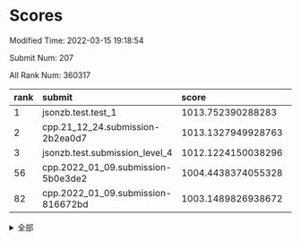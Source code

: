 # Scores

Modified Time: 2022-03-15 19:18:54

Submit Num: 207

All Rank Num: 360317

| rank |               submit               |       score        |       sigma        | pk_num |
| :--- | :--------------------------------- | :----------------- | :----------------- | :----- |
| 1    | jsonzb.test.test_1                 | 1013.752390288283  | 0.8153637130888033 | 6963   |
| 2    | cpp.21_12_24.submission-2b2ea0d7   | 1013.1327949928763 | 0.8201100491682248 | 6961   |
| 3    | jsonzb.test.submission_level_4     | 1012.1224150038296 | 0.789716180489731  | 6959   |
| 56   | cpp.2022_01_09.submission-5b0e3de2 | 1004.4438374055328 | 0.7220255563463673 | 6964   |
| 82   | cpp.2022_01_09.submission-816672bd | 1003.1489826938672 | 0.7054569603444716 | 6962   |


<details>
<summary>全部</summary>

| rank |                 submit                 |       score        |       sigma        | pk_num |
| :--- | :------------------------------------- | :----------------- | :----------------- | :----- |
| 1    | jsonzb.test.test_1                     | 1013.752390288283  | 0.8153637130888033 | 6963   |
| 2    | cpp.21_12_24.submission-2b2ea0d7       | 1013.1327949928763 | 0.8201100491682248 | 6961   |
| 3    | jsonzb.test.submission_level_4         | 1012.1224150038296 | 0.789716180489731  | 6959   |
| 4    | gobigger.level_3.submission_level_3_36 | 1011.7078929431322 | 0.7961761092157241 | 6961   |
| 5    | gobigger.level_3.submission_level_3_48 | 1011.699905549102  | 0.7524023886885566 | 6968   |
| 6    | gobigger.level_3.submission_level_3_39 | 1011.6030786022089 | 0.7793035346417659 | 6961   |
| 7    | gobigger.level_3.submission_level_3_22 | 1011.1385041171312 | 0.7696846861107894 | 6964   |
| 8    | gobigger.level_3.submission_level_3_33 | 1011.0261650324918 | 0.7832771871085272 | 6967   |
| 9    | gobigger.level_3.submission_level_3_43 | 1010.9304979165312 | 0.7846667016838286 | 6960   |
| 10   | gobigger.level_3.submission_level_3_3  | 1010.892372360424  | 0.7625178371677381 | 6964   |
| 11   | gobigger.level_3.submission_level_3_16 | 1010.860177754098  | 0.7669471712362605 | 6964   |
| 12   | gobigger.level_3.submission_level_3_40 | 1010.8548256503258 | 0.7698916275372137 | 6963   |
| 13   | gobigger.level_3.submission_level_3_17 | 1010.8284876000708 | 0.7814683560383093 | 6963   |
| 14   | gobigger.level_3.submission_level_3_31 | 1010.7796817772111 | 0.7715471071730351 | 6960   |
| 15   | gobigger.level_3.submission_level_3_14 | 1010.7633318789925 | 0.7645502041316566 | 6961   |
| 16   | gobigger.level_3.submission_level_3_18 | 1010.7164310553641 | 0.7640974086498801 | 6968   |
| 17   | gobigger.level_3.submission_level_3_8  | 1010.6416516306147 | 0.7604464012192002 | 6962   |
| 18   | gobigger.level_3.submission_level_3_38 | 1010.6077604017122 | 0.7550542989821815 | 6961   |
| 19   | gobigger.level_3.submission_level_3_34 | 1010.5982314243723 | 0.77976314724744   | 6962   |
| 20   | gobigger.level_3.submission_level_3_1  | 1010.4878411161294 | 0.7621062238744264 | 6962   |
| 21   | gobigger.level_3.submission_level_3_42 | 1010.4489581238569 | 0.7688619783831141 | 6964   |
| 22   | gobigger.level_3.submission_level_3_49 | 1010.3743582478234 | 0.7688331070130793 | 6964   |
| 23   | gobigger.level_3.submission_level_3_5  | 1010.3483120947964 | 0.7930549546893836 | 6962   |
| 24   | gobigger.level_3.submission_level_3_27 | 1010.232687980487  | 0.7713612854624435 | 6960   |
| 25   | gobigger.level_3.submission_level_3_29 | 1010.1547011461162 | 0.7518153168962631 | 6960   |
| 26   | gobigger.level_3.submission_level_3_20 | 1010.1540882029535 | 0.7506157169992146 | 6960   |
| 27   | gobigger.level_3.submission_level_3_15 | 1010.1077010569458 | 0.7809211015934099 | 6962   |
| 28   | gobigger.level_3.submission_level_3_11 | 1010.0992431610791 | 0.7422870321422141 | 6962   |
| 29   | gobigger.level_3.submission_level_3_7  | 1010.085631088295  | 0.7545557994691263 | 6963   |
| 30   | gobigger.level_3.submission_level_3_9  | 1009.9647263938573 | 0.7469475001747241 | 6963   |
| 31   | gobigger.level_3.submission_level_3_23 | 1009.9578976536445 | 0.7620549841034775 | 6966   |
| 32   | gobigger.level_3.submission_level_3_37 | 1009.9481245878289 | 0.7692802025330503 | 6963   |
| 33   | gobigger.level_3.submission_level_3_26 | 1009.9395972511966 | 0.7878263388518004 | 6964   |
| 34   | gobigger.level_3.submission_level_3_24 | 1009.9163575786821 | 0.7559589368206802 | 6961   |
| 35   | gobigger.level_3.submission_level_3_6  | 1009.9053366217646 | 0.7587147828886913 | 6960   |
| 36   | gobigger.level_3.submission_level_3_12 | 1009.8655968954831 | 0.7520319806369684 | 6964   |
| 37   | gobigger.level_3.submission_level_3_47 | 1009.8589654554371 | 0.7562780661027331 | 6956   |
| 38   | gobigger.level_3.submission_level_3_19 | 1009.732918396847  | 0.7457457559838264 | 6962   |
| 39   | gobigger.level_3.submission_level_3_21 | 1009.6352050543252 | 0.7515831800057974 | 6960   |
| 40   | gobigger.level_3.submission_level_3_44 | 1009.6235748189506 | 0.7484936278663964 | 6962   |
| 41   | gobigger.level_3.submission_level_3_10 | 1009.6100163535984 | 0.7392201307252263 | 6960   |
| 42   | gobigger.level_3.submission_level_3_25 | 1009.5772676295077 | 0.7452514184452548 | 6960   |
| 43   | gobigger.level_3.submission_level_3_4  | 1009.3918623465565 | 0.7530955006746949 | 6958   |
| 44   | gobigger.level_3.submission_level_3_13 | 1009.3831559758445 | 0.7608157978939248 | 6968   |
| 45   | gobigger.level_3.submission_level_3_45 | 1009.3621467714192 | 0.7620545546159893 | 6961   |
| 46   | gobigger.level_3.submission_level_3_2  | 1009.3354734542389 | 0.7441253066747124 | 6965   |
| 47   | gobigger.level_3.submission_level_3_30 | 1009.3305204162662 | 0.7481185962019691 | 6969   |
| 48   | gobigger.level_3.submission_level_3_35 | 1009.2156368516895 | 0.7606313442338651 | 6966   |
| 49   | gobigger.level_3.submission_level_3_0  | 1009.1083495018804 | 0.7504099330443363 | 6965   |
| 50   | gobigger.level_3.submission_level_3_28 | 1009.1001572391451 | 0.7420285028205917 | 6960   |
| 51   | gobigger.level_3.submission_level_3_41 | 1008.7746221840262 | 0.7844325681949306 | 6966   |
| 52   | gobigger.level_3.submission_level_3_46 | 1008.7013737490066 | 0.7579369183372373 | 6961   |
| 53   | gobigger.level_3.submission_level_3_32 | 1008.1340300893429 | 0.7407864382448786 | 6960   |
| 54   | gobigger.level_1.submission_level_1_13 | 1004.8945849169155 | 0.7225696845299725 | 6960   |
| 55   | gobigger.level_1.submission_level_1_26 | 1004.5887576229271 | 0.7153091303552163 | 6961   |
| 56   | cpp.2022_01_09.submission-5b0e3de2     | 1004.4438374055328 | 0.7220255563463673 | 6964   |
| 57   | gobigger.level_1.submission_level_1_40 | 1004.1230547500311 | 0.7135050545424295 | 6959   |
| 58   | gobigger.level_1.submission_level_1_43 | 1004.0981524750049 | 0.7257113605798137 | 6967   |
| 59   | gobigger.level_1.submission_level_1_15 | 1004.0453708856619 | 0.7199152591404336 | 6962   |
| 60   | gobigger.level_1.submission_level_1_38 | 1003.8633745967104 | 0.7212567417621503 | 6962   |
| 61   | gobigger.level_1.submission_level_1_29 | 1003.8581688479679 | 0.7156656387300173 | 6959   |
| 62   | gobigger.level_1.submission_level_1_16 | 1003.7868448340749 | 0.7126349905583842 | 6968   |
| 63   | gobigger.level_1.submission_level_1_11 | 1003.7393692198464 | 0.7233229084878019 | 6958   |
| 64   | gobigger.level_1.submission_level_1_35 | 1003.7173959744122 | 0.7325172723489826 | 6962   |
| 65   | gobigger.level_1.submission_level_1_5  | 1003.6867802099226 | 0.7158709728293806 | 6964   |
| 66   | gobigger.level_1.submission_level_1_17 | 1003.6396471651017 | 0.7231162851462587 | 6966   |
| 67   | gobigger.level_1.submission_level_1_48 | 1003.6151508238498 | 0.7141510902001147 | 6963   |
| 68   | gobigger.level_1.submission_level_1_1  | 1003.5968404922467 | 0.7148837743776315 | 6959   |
| 69   | gobigger.level_1.submission_level_1_20 | 1003.5627056436739 | 0.7184369646848179 | 6965   |
| 70   | gobigger.level_1.submission_level_1_44 | 1003.5565073749625 | 0.7095484869360772 | 6961   |
| 71   | gobigger.level_1.submission_level_1_19 | 1003.5506310306928 | 0.7278008970214712 | 6957   |
| 72   | gobigger.level_1.submission_level_1_18 | 1003.5319613028512 | 0.728222901895021  | 6964   |
| 73   | gobigger.level_1.submission_level_1_37 | 1003.5302627641405 | 0.7186925838651446 | 6960   |
| 74   | gobigger.level_1.submission_level_1_42 | 1003.4367332113414 | 0.7120424475915919 | 6962   |
| 75   | gobigger.level_1.submission_level_1_4  | 1003.4347787838045 | 0.7221753142386529 | 6962   |
| 76   | gobigger.level_1.submission_level_1_21 | 1003.4131392806336 | 0.7140287816590624 | 6961   |
| 77   | gobigger.level_1.submission_level_1_24 | 1003.4034129189827 | 0.7168243683405784 | 6961   |
| 78   | gobigger.level_1.submission_level_1_8  | 1003.3221493153886 | 0.7095845323250431 | 6962   |
| 79   | gobigger.level_1.submission_level_1_12 | 1003.2825234904054 | 0.7138573595895156 | 6959   |
| 80   | gobigger.level_1.submission_level_1_32 | 1003.2375126547355 | 0.7200738639073995 | 6965   |
| 81   | gobigger.level_1.submission_level_1_9  | 1003.2293012081083 | 0.7221120992167275 | 6966   |
| 82   | cpp.2022_01_09.submission-816672bd     | 1003.1489826938672 | 0.7054569603444716 | 6962   |
| 83   | gobigger.level_1.submission_level_1_41 | 1003.1224278182867 | 0.7228738837588374 | 6962   |
| 84   | gobigger.level_1.submission_level_1_23 | 1003.1146503556508 | 0.7181531966640503 | 6965   |
| 85   | gobigger.level_1.submission_level_1_2  | 1003.0796865519251 | 0.7261558068829069 | 6964   |
| 86   | gobigger.level_1.submission_level_1_0  | 1003.0783307790558 | 0.712621485077845  | 6962   |
| 87   | gobigger.level_1.submission_level_1_31 | 1003.066921729534  | 0.7160949368235049 | 6962   |
| 88   | gobigger.level_1.submission_level_1_34 | 1003.023110291516  | 0.7229778406967049 | 6961   |
| 89   | gobigger.level_1.submission_level_1_47 | 1002.9849063923009 | 0.7075051636353843 | 6965   |
| 90   | gobigger.level_1.submission_level_1_33 | 1002.9279227066904 | 0.7092305538054714 | 6962   |
| 91   | gobigger.level_1.submission_level_1_14 | 1002.8676880744774 | 0.72536292669181   | 6966   |
| 92   | gobigger.level_1.submission_level_1_10 | 1002.8342181816636 | 0.7167473461506111 | 6964   |
| 93   | gobigger.level_1.submission_level_1_6  | 1002.8102811143679 | 0.7149134328750706 | 6965   |
| 94   | gobigger.level_1.submission_level_1_3  | 1002.7394270005194 | 0.7108282592562382 | 6959   |
| 95   | gobigger.level_1.submission_level_1_39 | 1002.7376405924236 | 0.7085269000794675 | 6961   |
| 96   | gobigger.level_1.submission_level_1_7  | 1002.7246202678734 | 0.7126187256763982 | 6959   |
| 97   | gobigger.level_1.submission_level_1_22 | 1002.7095829257674 | 0.7162997247861431 | 6968   |
| 98   | gobigger.level_1.submission_level_1_30 | 1002.7058230571754 | 0.7172498785403051 | 6958   |
| 99   | gobigger.level_1.submission_level_1_25 | 1002.5539677529957 | 0.718348914681525  | 6967   |
| 100  | gobigger.level_1.submission_level_1_27 | 1002.452101557739  | 0.7130984038952115 | 6964   |
| 101  | gobigger.level_1.submission_level_1_46 | 1002.4146573393017 | 0.7251573297176708 | 6967   |
| 102  | gobigger.level_1.submission_level_1_49 | 1002.3708516210496 | 0.7254050034524959 | 6959   |
| 103  | gobigger.level_1.submission_level_1_28 | 1002.2401323288517 | 0.709001230073333  | 6958   |
| 104  | gobigger.level_1.submission_level_1_45 | 1002.2211808757436 | 0.7061323318073675 | 6964   |
| 105  | gobigger.level_1.submission_level_1_36 | 1001.871396621788  | 0.7228394520646686 | 6965   |
| 106  | gobigger.random.submission_random_27   | 997.1856468076218  | 0.7037547436790349 | 6961   |
| 107  | gobigger.random.submission_random_48   | 996.9705782631404  | 0.7141570496521088 | 6960   |
| 108  | gobigger.random.submission_random_4    | 996.9700873149296  | 0.7131594545690421 | 6956   |
| 109  | gobigger.random.submission_random_33   | 996.8664498472671  | 0.712368697260339  | 6967   |
| 110  | gobigger.random.submission_random_6    | 996.7550952050291  | 0.6967253896202065 | 6964   |
| 111  | gobigger.random.submission_random_23   | 996.7399559487899  | 0.6977371064516947 | 6963   |
| 112  | gobigger.random.submission_random_41   | 996.4512400804422  | 0.7087284967002364 | 6961   |
| 113  | gobigger.random.submission_random_19   | 996.415785400476   | 0.71380586616641   | 6963   |
| 114  | gobigger.random.submission_random_42   | 996.3936706771567  | 0.6950619370669531 | 6964   |
| 115  | gobigger.random.submission_random_36   | 996.3701137449823  | 0.7130557081952577 | 6964   |
| 116  | gobigger.random.submission_random_12   | 996.3188980821674  | 0.7062705307338214 | 6965   |
| 117  | gobigger.random.submission_random_21   | 996.2776490720498  | 0.7211104685029958 | 6965   |
| 118  | gobigger.random.submission_random_10   | 996.2560662136278  | 0.706032319980165  | 6960   |
| 119  | gobigger.random.submission_random_39   | 996.2559729827096  | 0.7233840388868344 | 6962   |
| 120  | gobigger.random.submission_random_49   | 996.1943265465105  | 0.7103164420468969 | 6958   |
| 121  | gobigger.random.submission_random_43   | 996.1933680103167  | 0.7087714617573885 | 6967   |
| 122  | gobigger.random.submission_random_0    | 996.1486992701601  | 0.7076068496822255 | 6967   |
| 123  | gobigger.random.submission_random_28   | 996.1416681869428  | 0.7192454650303856 | 6960   |
| 124  | gobigger.random.submission_random_14   | 996.1326977363763  | 0.7093203857055126 | 6969   |
| 125  | gobigger.random.submission_random_15   | 996.1124336080414  | 0.7053790763273293 | 6962   |
| 126  | gobigger.random.submission_random_31   | 996.0668330639368  | 0.7103622552998832 | 6962   |
| 127  | gobigger.random.submission_random_45   | 996.0542306818238  | 0.7147567494267226 | 6968   |
| 128  | gobigger.random.submission_random_37   | 996.047752784358   | 0.7033355284151392 | 6961   |
| 129  | gobigger.random.submission_random_17   | 996.0328484576905  | 0.7019552518527423 | 6962   |
| 130  | gobigger.random.submission_random_24   | 995.9612387749324  | 0.7059465077394521 | 6963   |
| 131  | gobigger.random.submission_random_25   | 995.9594695630203  | 0.7068025685370339 | 6960   |
| 132  | gobigger.random.submission_random_1    | 995.9114331597083  | 0.7048156923861895 | 6961   |
| 133  | gobigger.random.submission_random_29   | 995.8740207541871  | 0.7183737478652417 | 6963   |
| 134  | gobigger.random.submission_random_34   | 995.8597641574856  | 0.7150822769586844 | 6959   |
| 135  | gobigger.random.submission_random_22   | 995.8523934703965  | 0.716274190348303  | 6966   |
| 136  | gobigger.random.submission_random_40   | 995.8326744601918  | 0.7200606915621427 | 6961   |
| 137  | gobigger.random.submission_random_30   | 995.8255433046088  | 0.7227936410090307 | 6962   |
| 138  | gobigger.random.submission_random_18   | 995.7846889339983  | 0.7058207057485215 | 6967   |
| 139  | gobigger.random.submission_random_11   | 995.7706689753035  | 0.7038223364173345 | 6963   |
| 140  | gobigger.random.submission_random_47   | 995.7273770787284  | 0.7096901484607407 | 6965   |
| 141  | gobigger.random.submission_random_46   | 995.6822844968045  | 0.7202254877444821 | 6963   |
| 142  | gobigger.random.submission_random_20   | 995.6720610693623  | 0.7069390690597603 | 6960   |
| 143  | gobigger.random.submission_random_38   | 995.6618734478427  | 0.7092920103859865 | 6966   |
| 144  | gobigger.random.submission_random_9    | 995.5460413359529  | 0.7019379770162034 | 6959   |
| 145  | gobigger.random.submission_random_13   | 995.5060919585895  | 0.7149340950771927 | 6961   |
| 146  | gobigger.random.submission_random_44   | 995.4635073286587  | 0.7315102790604531 | 6963   |
| 147  | gobigger.random.submission_random_26   | 995.4630958406942  | 0.7073076712482737 | 6961   |
| 148  | gobigger.random.submission_random_16   | 995.4560039036201  | 0.7197393899756636 | 6964   |
| 149  | gobigger.random.submission_random_35   | 995.4149378035607  | 0.7009967990570908 | 6962   |
| 150  | gobigger.random.submission_random_8    | 995.4012399764858  | 0.7150979845255808 | 6966   |
| 151  | gobigger.random.submission_random_5    | 995.3707366609739  | 0.7230530258667409 | 6963   |
| 152  | gobigger.random.submission_random_3    | 995.3497111518568  | 0.7044858220243415 | 6965   |
| 153  | gobigger.random.submission_random_32   | 995.3441769268956  | 0.7218819718769474 | 6964   |
| 154  | gobigger.random.submission_random_2    | 995.1260029673934  | 0.730920641840484  | 6961   |
| 155  | gobigger.random.submission_random_7    | 995.0909000734124  | 0.734915662372633  | 6966   |
| 156  | gobigger.level_2.submission_level_2_49 | 994.3279787726187  | 0.7477706525040408 | 6962   |
| 157  | gobigger.level_2.submission_level_2_33 | 994.1145742892032  | 0.7267994020921528 | 6961   |
| 158  | gobigger.level_2.submission_level_2_20 | 993.5286481360123  | 0.7256747983720455 | 6962   |
| 159  | gobigger.level_2.submission_level_2_9  | 993.355302571804   | 0.7536883635769609 | 6960   |
| 160  | gobigger.level_2.submission_level_2_41 | 993.347614939903   | 0.7186857253761272 | 6968   |
| 161  | gobigger.level_2.submission_level_2_40 | 993.3271089612587  | 0.7189083470672837 | 6964   |
| 162  | gobigger.level_2.submission_level_2_11 | 993.2726724097698  | 0.7209103603486888 | 6959   |
| 163  | gobigger.level_2.submission_level_2_8  | 992.9050937220818  | 0.7358842105897027 | 6963   |
| 164  | gobigger.level_2.submission_level_2_29 | 992.8822980615217  | 0.7203678889042862 | 6961   |
| 165  | gobigger.level_2.submission_level_2_28 | 992.8657130661879  | 0.746437060165038  | 6964   |
| 166  | gobigger.level_2.submission_level_2_5  | 992.8538369628118  | 0.7377884240714914 | 6960   |
| 167  | gobigger.level_2.submission_level_2_27 | 992.7374614507792  | 0.748513388187625  | 6965   |
| 168  | gobigger.level_2.submission_level_2_23 | 992.7085994717247  | 0.7280820709250546 | 6965   |
| 169  | gobigger.level_2.submission_level_2_34 | 992.6752308934393  | 0.7642475589560153 | 6962   |
| 170  | gobigger.level_2.submission_level_2_24 | 992.6404673798617  | 0.7236942629234708 | 6959   |
| 171  | gobigger.level_2.submission_level_2_44 | 992.5888684552317  | 0.7419540835991577 | 6963   |
| 172  | gobigger.level_2.submission_level_2_42 | 992.5605584056777  | 0.7604659583359082 | 6962   |
| 173  | gobigger.level_2.submission_level_2_6  | 992.5336537023788  | 0.7496076646655621 | 6962   |
| 174  | gobigger.level_2.submission_level_2_10 | 992.501666150998   | 0.7402922420072723 | 6960   |
| 175  | gobigger.level_2.submission_level_2_15 | 992.4780583256302  | 0.7308150488184363 | 6965   |
| 176  | gobigger.level_2.submission_level_2_45 | 992.3414435833117  | 0.7623824828347945 | 6964   |
| 177  | gobigger.level_2.submission_level_2_2  | 992.3138222282113  | 0.7454818961477444 | 6966   |
| 178  | gobigger.level_2.submission_level_2_13 | 992.2270875888504  | 0.7367112571982862 | 6964   |
| 179  | gobigger.level_2.submission_level_2_43 | 992.2186994928245  | 0.7462555697192872 | 6966   |
| 180  | gobigger.level_2.submission_level_2_16 | 992.1091566057955  | 0.754914686844773  | 6966   |
| 181  | gobigger.level_2.submission_level_2_14 | 992.0630487137315  | 0.7410953087462983 | 6962   |
| 182  | gobigger.level_2.submission_level_2_22 | 992.0329060856942  | 0.7382735957024988 | 6966   |
| 183  | gobigger.level_2.submission_level_2_19 | 991.9591435850261  | 0.7402467305230499 | 6960   |
| 184  | gobigger.level_2.submission_level_2_47 | 991.8013087591669  | 0.7551712651531419 | 6969   |
| 185  | gobigger.level_2.submission_level_2_38 | 991.7892082991297  | 0.7571711990759901 | 6965   |
| 186  | gobigger.level_2.submission_level_2_1  | 991.7483541217938  | 0.7557392368825271 | 6963   |
| 187  | gobigger.level_2.submission_level_2_4  | 991.7293991048464  | 0.749896699079263  | 6962   |
| 188  | gobigger.level_2.submission_level_2_39 | 991.7057381962277  | 0.7442007913909253 | 6966   |
| 189  | gobigger.level_2.submission_level_2_12 | 991.6279989075075  | 0.761480242131802  | 6961   |
| 190  | gobigger.level_2.submission_level_2_32 | 991.5618957885025  | 0.7683949837438919 | 6960   |
| 191  | gobigger.level_2.submission_level_2_0  | 991.4678530991822  | 0.7538766801748897 | 6962   |
| 192  | gobigger.level_2.submission_level_2_36 | 991.4576907640911  | 0.7534379719635056 | 6959   |
| 193  | gobigger.level_2.submission_level_2_7  | 991.3893122833084  | 0.7529723099956621 | 6962   |
| 194  | gobigger.level_2.submission_level_2_25 | 991.299861451003   | 0.763883810058746  | 6961   |
| 195  | gobigger.level_2.submission_level_2_46 | 991.1924527421003  | 0.7675759783727676 | 6963   |
| 196  | gobigger.level_2.submission_level_2_35 | 991.1416934766414  | 0.7411146748926805 | 6963   |
| 197  | gobigger.level_2.submission_level_2_17 | 991.1250452022955  | 0.7596881842282637 | 6963   |
| 198  | gobigger.level_2.submission_level_2_26 | 991.0476271168069  | 0.7465984991630554 | 6965   |
| 199  | gobigger.level_2.submission_level_2_3  | 991.0281682926558  | 0.7581418191258578 | 6962   |
| 200  | gobigger.level_2.submission_level_2_31 | 990.9912703032874  | 0.7529870102644042 | 6961   |
| 201  | gobigger.level_2.submission_level_2_48 | 990.4655367288178  | 0.7752471225417391 | 6965   |
| 202  | gobigger.level_2.submission_level_2_18 | 990.395650439885   | 0.7643147936784622 | 6958   |
| 203  | gobigger.level_2.submission_level_2_21 | 990.3595869057599  | 0.7958413625838935 | 6959   |
| 204  | gobigger.level_2.submission_level_2_30 | 990.3396229734149  | 0.7547879710636286 | 6962   |
| 205  | gobigger.level_2.submission_level_2_37 | 990.150985973122   | 0.7797138700975247 | 6965   |
| 206  | gobigger.none.submission_none_0        | 979.5782342492837  | 1.2055412500383462 | 6969   |
| 207  | gobigger.none.submission_none_1        | 974.5417618555881  | 1.5998778226542254 | 6961   |

</details>